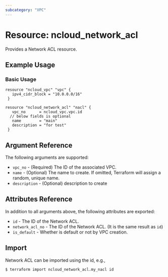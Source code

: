 ```yaml
---
subcategory: "VPC"
---
```



# Resource: ncloud_network_acl

Provides a Network ACL resource.

## Example Usage

### Basic Usage

```hcl
resource "ncloud_vpc" "vpc" {
   ipv4_cidr_block = "10.0.0.0/16"
 }
 
resource "ncloud_network_acl" "nacl" {
   vpc_no      = ncloud_vpc.vpc.id
  // below fields is optional
   name        = "main"
   description = "for test"
 }
```

## Argument Reference

The following arguments are supported:

* `vpc_no` - (Required) The ID of the associated VPC.
* `name` - (Optional) The name to create. If omitted, Terraform will assign a random, unique name.
* `description` - (Optional) description to create


## Attributes Reference

In addition to all arguments above, the following attributes are exported:

* `id` - The ID of the Network ACL.
* `network_acl_no` - The ID of the Network ACL. (It is the same result as `id`)
* `is_default` - Whether is default or not by VPC creation.

## Import

Network ACL can be imported using the id, e.g.,

```
$ terraform import ncloud_network_acl.my_nacl id
```